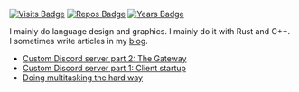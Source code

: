 [![Visits Badge](https://badges.pufler.dev/visits/Not-Nik/Not-Nik)](https://badges.pufler.dev)
[![Repos Badge](https://badges.pufler.dev/repos/Not-Nik)](https://badges.pufler.dev)
[![Years Badge](https://badges.pufler.dev/years/Not-Nik)](https://badges.pufler.dev)

I mainly do language design and graphics. I mainly do it with Rust and C++. I sometimes write articles in my [blog](https://notnik.cc).

 - [Custom Discord server part 2: The Gateway](https://notnik.cc/posts/discord-part2/)
 - [Custom Discord server part 1: Client startup](https://notnik.cc/posts/discord-part1/)
 - [Doing multitasking the hard way](https://notnik.cc/posts/async/)
